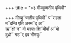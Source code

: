 +++
title = "०३ मीळ्हुष्मतीव पृथिवी"

+++
मीळ्हु᳓ष्मतीव पृथिवी᳓ प᳓राहता  
म᳓दन्ति एति अस्म᳓द् आ᳓  
ऋ᳓क्षो न᳓ वो मरुतः शि᳓मीवाँ अ᳓मो  
दुध्रो᳓ गउ᳓र् इव भीमयुः᳓